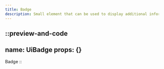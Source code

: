 ```yaml
---
title: Badge
description: Small element that can be used to display additional information
---
```


::preview-and-code
---
name: UiBadge
props: {}
---
Badge
::

